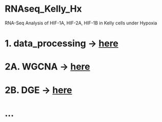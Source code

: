 # RNAseq_Kelly_Hx
RNA-Seq Analysis of HIF-1A, HIF-2A, HIF-1B in Kelly cells under Hypoxia

# 1. data_processing -> [here](1_data_processing/README.md)
# 2A. WGCNA -> [here](2A_WGCNA/README.md)
# 2B. DGE -> [here](2B_DEG/README.md)
# ...
